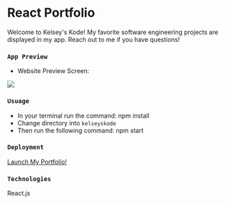 # React Portfolio

Welcome to Kelsey's Kode! My favorite software engineering projects are displayed in my app. Reach out to me if you have questions!


### `App Preview`
- Website Preview Screen:

<img src='./images/preview.png'>

### `Usuage`
- In your terminal run the command: npm install
- Change directory into `kelseyskode`
- Then run the following command: npm start

### `Deployment`

<a href=''> Launch My Portfolio!</a>

### `Technologies`

React.js